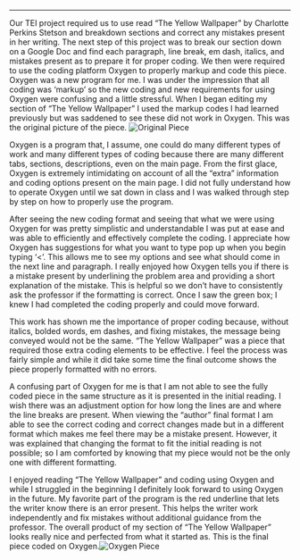 ---
Our TEI project required us to use read “The Yellow Wallpaper” by Charlotte Perkins Stetson and breakdown sections and correct any mistakes present in her writing. The next step of this project was to break our section down on a Google Doc and find each paragraph, line break, em dash, italics, and mistakes present as to prepare it for proper coding. We then were required to use the coding platform Oxygen to properly markup and code this piece. Oxygen was a new program for me. I was under the impression that all coding was ‘markup’ so the new coding and new requirements for using Oxygen were confusing and a little stressful. When I began editing my section of “The Yellow Wallpaper” I used the markup codes I had learned previously but was saddened to see these did not work in Oxygen. This was the original picture of the piece. ![Original Piece](https://hannahfulk.github.io/hannah/images/OriginalPiece.JPG)

Oxygen is a program that, I assume, one could do many different types of work and many different types of coding because there are many different tabs, sections, descriptions, even on the main page. From the first glace, Oxygen is extremely intimidating on account of all the “extra” information and coding options present on the main page. I did not fully understand how to operate Oxygen until we sat down in class and I was walked through step by step on how to properly use the program. 

After seeing the new coding format and seeing that what we were using Oxygen for was pretty simplistic and understandable I was put at ease and was able to efficiently and effectively complete the coding. I appreciate how Oxygen has suggestions for what you want to type pop up when you begin typing ‘<’. This allows me to see my options and see what should come in the next line and paragraph. I really enjoyed how Oxygen tells you if there is a mistake present by underlining the problem area and providing a short explanation of the mistake. This is helpful so we don’t have to consistently ask the professor if the formatting is correct. Once I saw the green box; I knew I had completed the coding properly and could move forward. 

This work has shown me the importance of proper coding because, without italics, bolded words, em dashes, and fixing mistakes, the message being conveyed would not be the same. “The Yellow Wallpaper” was a piece that required those extra coding elements to be effective. I feel the process was fairly simple and while it did take some time the final outcome shows the piece properly formatted with no errors. 

A confusing part of Oxygen for me is that I am not able to see the fully coded piece in the same structure as it is presented in the initial reading. I wish there was an adjustment option for how long the lines are and where the line breaks are present. When viewing the “author” final format I am able to see the correct coding and correct changes made but in a different format which makes me feel there may be a mistake present. However, it was explained that changing the format to fit the initial reading is not possible; so I am comforted by knowing that my piece would not be the only one with different formatting. 

I enjoyed reading “The Yellow Wallpaper” and coding using Oxygen and while I struggled in the beginning I definitely look forward to using Oxygen in the future. My favorite part of the program is the red underline that lets the writer know there is an error present. This helps the writer work independently and fix mistakes without additional guidance from the professor. The overall product of my section of “The Yellow Wallpaper” looks really nice and perfected from what it started as. This is the final piece coded on Oxygen.![Oxygen Piece](https://hannahfulk.github.io/hannah/images/OxygenPiece.JPG)

